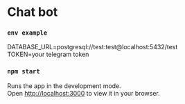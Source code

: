 # Chat bot

### `env example`

DATABASE_URL=postgresql://test:test@localhost:5432/test<br />
TOKEN=your telegram token

### `npm start`

Runs the app in the development mode.\
Open [http://localhost:3000](http://localhost:3000) to view it in your browser.
